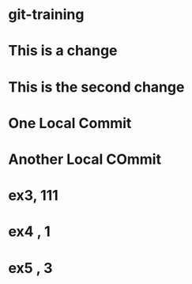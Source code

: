 # git-training
# This is a change
# This is the second change
# One Local Commit
# Another Local COmmit
# ex3, 111
# ex4 , 1
# ex5 , 3